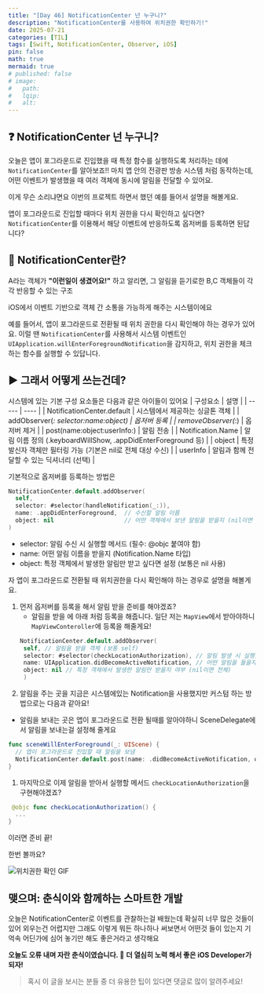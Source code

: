 ```yaml
---
title: "[Day 46] NotificationCenter 넌 누구니?"
description: "NotificationCenter를 사용하여 위치권한 확인하기!"
date: 2025-07-21
categories: [TIL]
tags: [Swift, NotificationCenter, Observer, iOS]
pin: false
math: true
mermaid: true
# published: false
# image:
#   path:
#   lqip: 
#   alt: 
---
```


## ❓ NotificationCenter 넌 누구니?

오늘은 앱이 포그라운드로 진입했을 때 특정 함수를 실행하도록 처리하는 데에 `NotificationCenter`를 알아보죠!!
마치 앱 안의 전광판 방송 시스템 처럼 동작하는데, 어떤 이벤트가 발생했을 때 여러 객체에 동시에 알림을 전달할 수 있어요.

이게 무슨 소리냐면요 이번의 프로젝트 하면서 했던 예를 들어서 설명을 해볼게요.

앱이 포그라운드로 진입할 때마다 위치 권한을 다시 확인하고 싶다면?
`NotificationCenter`를 이용해서 해당 이벤트에 반응하도록 옵저버를 등록하면 된답니다?

## 📌 NotificationCenter란?

A라는 객체가 **"이런일이 생겼어요!"** 하고 알리면, 그 알림을 듣기로한 B,C 객체들이 각각 반응할 수 있는 구조

iOS에서 이벤트 기반으로 객체 간 소통을 가능하게 해주는 시스템이에요

예를 들어서, 앱이 포그라운드로 전환될 때 위치 권한을 다시 확인해야 하는 경우가 있어요. 이럴 땐 `NotificationCenter`를 사용해서 시스템 이벤트인 `UIApplication.willEnterForegroundNotification`을 감지하고, 위치 권한을 체크하는 함수를 실행할 수 있답니다.

## ▶️ 그래서 어떻게 쓰는건데?

시스템에 있는 기본 구성 요소들은 다음과 같은 아이들이 있어요
| 구성요소 | 설명 |
| ----- | ---- |
| NotificationCenter.default | 시스템에서 제공하는 싱글톤 객체 |
| addObserver(_: selector:name:object) | 옵저버 등록 |
| removeObserver(_:) | 옵저버 제거 |
| post(name:object:userInfo:) | 알림 전송 |
| Notification.Name | 알림 이름 정의 (.keyboardWillShow, .appDidEnterForeground 등) |
| object | 특정 발신자 객체만 필터링 가능 (기본은 nil로 전체 대상 수신) |
| userInfo | 알림과 함께 전달할 수 있는 딕셔너리 (선택) |

기본적으로 옵저버를 등록하는 방법은

```swift
NotificationCenter.default.addObserver(
  self,
  selector: #selector(handleNotification(_:)),
  name: .appDidEnterForeground,  // 수신할 알림 이름
  object: nil                    // 어떤 객체에서 보낸 알림을 받을지 (nil이면 전체)
)
```
-	selector: 알림 수신 시 실행할 메서드 (필수: @objc 붙여야 함)
-	name: 어떤 알림 이름을 받을지 (Notification.Name 타입)
-	object: 특정 객체에서 발생한 알림만 받고 싶다면 설정 (보통은 nil 사용)

자 앱이 포그라운드로 전환될 때 위치권한을 다시 확인해야 하는 경우로 설명을 해볼게요.

1. 먼저 옵저버를 등록을 해서 알림 받을 준비를 해야겠죠?
   - 알림을 받을 에 아래 처럼 등록을 해줍니다. 일단 저는 `MapView`에서 받아야하니 `MapViewConteroller`에 등록을 해줄게요!
   ```swift
   NotificationCenter.default.addObserver(
    self, // 알림을 받을 객체 (보통 self)
    selector: #selector(checkLocationAuthorization), // 알림 발생 시 실행할 메서드
    name: UIApplication.didBecomeActiveNotification, // 어떤 알림을 들을지
    object: nil // 특정 객체에서 발생한 알림만 받을지 여부 (nil이면 전체)
    )
   ```
2. 알림을 주는 곳을 지금은 시스템에있는 Notification을 사용했지만 커스텀 하는 방법으로는 다음과 같아요!
  - 알림을 보내는 곳은 앱이 포그라운드로 전환 될때를 알아야하니 SceneDelegate에서 알림을 보내는걸 설정해 줄게요 
  ```swift
  func sceneWillEnterForeground(_: UIScene) {
    // 앱이 포그라운드로 진입할 때 알림을 보냄
    NotificationCenter.default.post(name: .didBecomeActiveNotification, object: nil)
  }
  ```
1. 마지막으로 이제 알림을 받아서 실행할 메서드 `checkLocationAuthorization`을 구현해야겠죠?
  ```swift
   @objc func checkLocationAuthorization() {
    ...
  }
  ```

이러면 준비 끝!

한번 볼까요?  

![위치권한 확인 GIF](/assets/img/day46.gif)


## 맺으며: 춘식이와 함께하는 스마트한 개발

오늘은 NotificationCenter로 이벤트를 관찰하는걸 배웠는데
확실히 너무 많은 것들이 있어 외우는건 어렵지만
그래도 이렇게 뭐든 하나하나 써보면서 어떤것 들이 있는지 기억속 어딘가에 심어 놓기만 해도 좋은거라고 생각해요 

**오늘도 오류 내며 자란 춘식이였습니다. 🐾**
**더 열심히 노력 해서 좋은 iOS Developer가 되자!**

> 혹시 이 글을 보시는 분들 중 더 유용한 팁이 있다면 댓글로 많이 알려주세요!